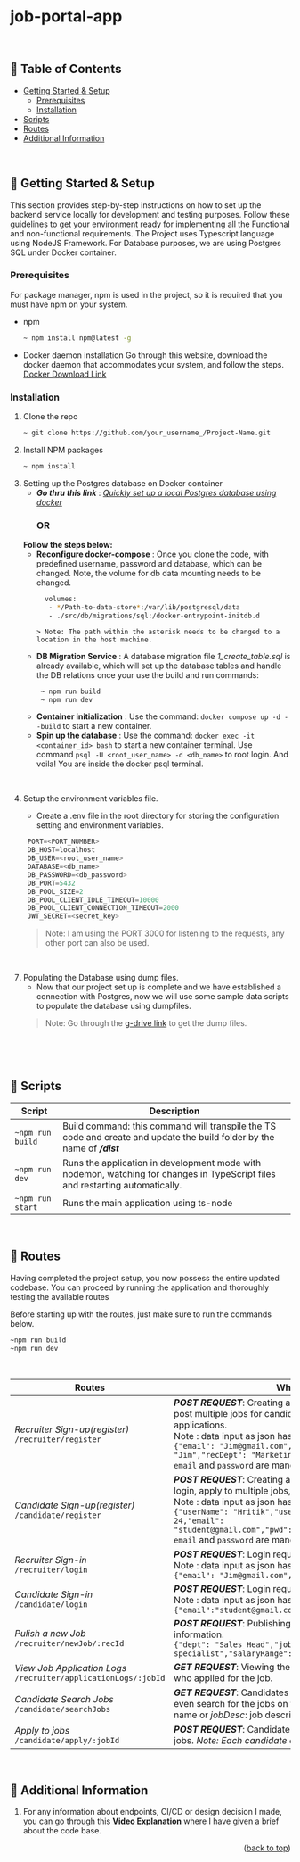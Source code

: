 # job-portal-app

<a name="readme-top"></a>
<br />

<!-- TABLE OF CONTENTS -->
## 🚩 Table of Contents

- [Getting Started & Setup](#-getting-started-&-setup)
  - [Prerequisites](#-prerequisites)  
  - [Installation](#-installation)  
- [Scripts](#-scripts)  
- [Routes](#-routes)  
- [Additional Information](#-additional-information)  <br />
<br />



<!-- ABOUT THE PROJECT -->
## 🔧 Getting Started & Setup 

This section provides step-by-step instructions on how to set up the backend service locally for development and testing purposes. Follow these guidelines to get your environment ready for implementing all the Functional and non-functional requirements. The Project uses Typescript language using NodeJS Framework. For Database purposes, we are using Postgres SQL under Docker container.

### Prerequisites

For package manager, npm is used in the project, so it is required that you must have npm on your system.
* npm
  ```sh
  ~ npm install npm@latest -g
  ```
* Docker daemon installation
  Go through this website, download the docker daemon that accommodates your system, and follow the steps.
  <br />
  [Docker Download Link](https://www.docker.com/products/docker-desktop/) 

### Installation
1. Clone the repo
   ```sh
   ~ git clone https://github.com/your_username_/Project-Name.git
   ```
2. Install NPM packages
   ```sh
   ~ npm install
   ```
3. Setting up the Postgres database on Docker container
    * ***Go thru this link*** : [*Quickly set up a local Postgres database using docker*](https://medium.com/@jewelski/quickly-set-up-a-local-postgres-database-using-docker-5098052a4726)
      <h3>OR</h3> 
    **Follow the steps below:** 
    * **Reconfigure docker-compose** : Once you clone the code, with predefined username, password and database, which can be changed. Note, the volume for db data mounting needs to be changed.
       ```sh
         volumes:
          - */Path-to-data-store*:/var/lib/postgresql/data
          - ./src/db/migrations/sql:/docker-entrypoint-initdb.d
       ```
          > Note: The path within the asterisk needs to be changed to a location in the host machine. 

    * **DB Migration Service** : A database migration file *1_create_table.sql* is already available, which will set up the database tables and handle the DB relations once your use the build and run commands:
       ```sh
        ~ npm run build
        ~ npm run dev
       ```       
    * **Container initialization** : Use the command: ```docker compose up -d --build``` to start a new container. 
    * **Spin up the database** : Use the command: ```docker exec -it <container_id> bash``` to start a new container terminal.
      Use command ```psql -U <root_user_name> -d <db_name>``` to root login. And voila! You are inside the docker psql terminal.
<br /> 

4. Setup the environment variables file.
   * Create a .env file in the root directory for storing the configuration setting and environment variables.
     <br />
     
   ```js
    PORT=<PORT_NUMBER>
    DB_HOST=localhost
    DB_USER=<root_user_name>
    DATABASE=<db_name>
    DB_PASSWORD=<db_password>
    DB_PORT=5432
    DB_POOL_SIZE=2
    DB_POOL_CLIENT_IDLE_TIMEOUT=10000
    DB_POOL_CLIENT_CONNECTION_TIMEOUT=2000
    JWT_SECRET=<secret_key>
   ```
   > Note: I am using the PORT 3000 for listening to the requests, any other port can also be used. 
<br/>

 7. Populating the Database using dump files.
    * Now that our project set up is complete and we have established a connection with Postgres, now we will use some sample data scripts to populate the database using dumpfiles.
    > Note: Go through the [g-drive link](https://drive.google.com/drive/folders/1hFqoYb4QuEDJwXoP3qe-hyyvyItEn-jr?usp=sharing) to get the dump files.
    <br />    
<br />


<!-- TABLE OF CONTENTS -->
## 📝 Scripts

| Script | Description |
| --- | --- |
| `~npm run build`   | Build command: this command will transpile the TS code and create and update the build folder by the name of ***/dist***  |
| `~npm run dev`   | Runs the application in development mode with nodemon, watching for changes in TypeScript files and restarting automatically. |
| `~npm run start`   | Runs the main application using ts-node |
<br />


<!-- TABLE OF CONTENTS -->
## 📍 Routes 
<p> Having completed the project setup, you now possess the entire updated codebase. You can proceed by running the application and thoroughly testing the available routes</p>
Before starting up with the routes, just make sure to run the commands below.

```sh
~npm run build
~npm run dev
```
<br /> 

| Routes | What it does |
| --- | --- |
| *Recruiter Sign-up(register)* <br /> `/recruiter/register` | ***POST REQUEST***: Creating a new recruiter entity which can post multiple jobs for candidates and view all the jobs applications. <br/> Note : data input as json has to be passed <br /> ```{"email": "Jim@gmail.com","pwd": "secret","recName": "Jim","recDept": "Marketing"}```<br /> `email` and `password` are mandatory for sign-up. |
| *Candidate Sign-up(register)* <br /> `/candidate/register` | ***POST REQUEST***: Creating a new candidate user which can login, apply to multiple jobs, and search for jobs.  <br/> Note : data input as json has to be passed <br /> ```{"userName": "Hritik","userDept": "Engineering","age": 24,"email": "student@gmail.com","pwd":"secret","userStatus":"Active"}```<br /> `email` and `password` are mandatory for sign-up. |
| *Recruiter Sign-in* <br /> `/recruiter/login` | ***POST REQUEST***: Login request<br/> Note : data input as json has to be passed <br /> ```{"email": "Jim@gmail.com","pwd": "secret"}```<br />|
| *Candidate Sign-in* <br /> `/candidate/login` | ***POST REQUEST***: Login request<br/> Note : data input as json has to be passed <br /> ```{"email":"student@gmail.com","password":"secret"}```<br />|
| *Pulish a new Job* <br /> `/recruiter/newJob/:recId` | ***POST REQUEST***: Publishing a new job with all the appropriate information. <br /> ```{"dept": "Sales Head","jobDesc": "Need digital Sales specialist","salaryRange": "20k - 30k"}```<br /> | 
| *View Job Application Logs* <br /> `/recruiter/applicationLogs/:jobId` | ***GET REQUEST***: Viewing the information of all the candidates who applied for the job. |
| *Candidate Search Jobs* <br /> `/candidate/searchJobs` | ***GET REQUEST***: Candidates can go through all the jobs and even search for the jobs on the basis of *dept*: department name or *jobDesc*: job description. |
| *Apply to jobs* <br /> `/candidate/apply/:jobId` | ***POST REQUEST***: Candidates can apply to multiple number of jobs. *Note: Each candidate can only apply to a job once.* |
<br />


<!-- TABLE OF CONTENTS -->
## 📄 Additional Information
1. For any information about endpoints, CI/CD or design decision I made, you can go through this [**Video Explanation**](https://www.loom.com/share/d7458610a5b74c46846c58202c07e4fa?sid=ebf12543-029f-4637-befc-1a9e595e8096) where I have given a brief about the code base.



<p align="right">(<a href="#readme-top">back to top</a>)</p>
